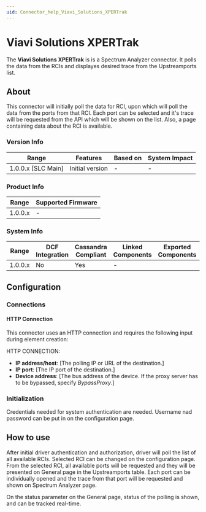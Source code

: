 ```yaml
---
uid: Connector_help_Viavi_Solutions_XPERTrak
---
```


# Viavi Solutions XPERTrak

The **Viavi Solutions XPERTrak** is is a Spectrum Analyzer connector. It polls the data from the RCIs and displayes desired trace from the Upstreamports list.

## About

This connector will initially poll the data for RCI, upon which will poll the data from the ports from that RCI. Each port can be selected and it's trace will be requested from the API which will be shown on the list. Also, a page containing data about the RCI is available.

### Version Info

| Range              | Features        | Based on | System Impact  |
|--------------------|-----------------|----------|----------------|
| 1.0.0.x [SLC Main] | Initial version | -        | -              |

### Product Info

| Range   | Supported Firmware |
|---------|--------------------|
| 1.0.0.x | -                  |

### System Info

| Range   | DCF Integration  | Cassandra Compliant  | Linked Components | Exported Components   |
|---------|------------------|----------------------|-------------------|-----------------------|
| 1.0.0.x | No               |Yes                   | -                 |                       |

## Configuration

### Connections

#### HTTP Connection

This connector uses an HTTP connection and requires the following input during element creation:

HTTP CONNECTION:

  - **IP address/host**: [The polling IP or URL of the destination.]
  - **IP port**: [The IP port of the destination.]
  - **Device address**: [The bus address of the device. If the proxy server has to be bypassed, specify *BypassProxy*.]


### Initialization

Credentials needed for system authentication are needed. Username nad password can be put in on the configuration page.

## How to use

After initial driver authentication and authorization, driver will poll the list of all available RCIs. Selected RCI can be changed on the configuration page. From the selected RCI, all available ports will be requested and they will be presented on General page in the Upstreamports table.
Each port can be individually opened and the trace from that port will be requested and shown on Spectrum Analyzer page.

On the status parameter on the General page, status of the polling is shown, and can be tracked real-time.